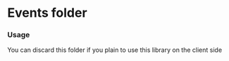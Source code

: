 # Events folder

### Usage
You can discard this folder if you plain to use this library on the client side
